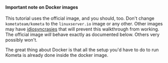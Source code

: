 #### Important note on Docker images

This tutorial uses the official image, and you should, too. Don't change `kometateam/kometa` to the `linuxserver.io` image or any other. 
Other images may have [idiosyncrasies](./../../kometa/install/images.md) that will prevent this walkthrough from working. 
The official image *will* behave exactly as documented below. Others very possibly won't.

The great thing about Docker is that all the setup you'd have to do to run Kometa is already done inside the docker image.
